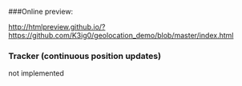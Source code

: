 ###Online preview:

http://htmlpreview.github.io/?https://github.com/K3ig0/geolocation_demo/blob/master/index.html

### Tracker (continuous position updates)
not implemented
